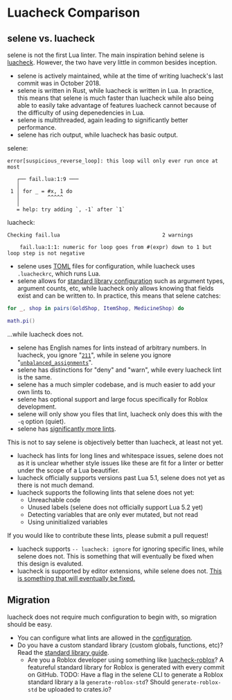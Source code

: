 # Luacheck Comparison

## selene vs. luacheck
selene is not the first Lua linter. The main inspiration behind selene is [luacheck](https://luacheck.readthedocs.io/en/stable/). However, the two have very little in common besides inception.

- selene is actively maintained, while at the time of writing luacheck's last commit was in October 2018.
- selene is written in Rust, while luacheck is written in Lua. In practice, this means that selene is much faster than luacheck while also being able to easily take advantage of features luacheck cannot because of the difficulty of using depenedencies in Lua.
- selene is multithreaded, again leading to significantly better performance.
- selene has rich output, while luacheck has basic output.

selene:

```
error[suspicious_reverse_loop]: this loop will only ever run once at most

   ┌── fail.lua:1:9 ───
   │
 1 │ for _ = #x, 1 do
   │         ^^^^^
   │
   = help: try adding `, -1` after `1`
```

luacheck:

```
Checking fail.lua                                 2 warnings

    fail.lua:1:1: numeric for loop goes from #(expr) down to 1 but loop step is not negative
```

- selene uses [TOML](https://github.com/toml-lang/toml) files for configuration, while luacheck uses `.luacheckrc`, which runs Lua.
- selene allows for [standard library configuration](./cli/std.md) such as argument types, argument counts, etc, while luacheck only allows knowing that fields exist and can be written to. In practice, this means that selene catches:

```lua
for _, shop in pairs(GoldShop, ItemShop, MedicineShop) do

math.pi()
```

...while luacheck does not.
- selene has English names for lints instead of arbitrary numbers. In luacheck, you ignore "[`211`](https://luacheck.readthedocs.io/en/stable/warnings.html#unbalanced-assignments)", while in selene you ignore "[`unbalanced_assignments`](./lints/unbalanced_assignments.md)".
- selene has distinctions for "deny" and "warn", while every luacheck lint is the same.
- selene has a much simpler codebase, and is much easier to add your own lints to.
- selene has optional support and large focus specifically for Roblox development.
- selene will only show you files that lint, luacheck only does this with the `-q` option (quiet).
- selene has [significantly more lints](./lints/index.md).

This is not to say selene is objectively better than luacheck, at least not yet.
- luacheck has lints for long lines and whitespace issues, selene does not as it is unclear whether style issues like these are fit for a linter or better under the scope of a Lua beautifier.
- luacheck officially supports versions past Lua 5.1, selene does not yet as there is not much demand.
- luacheck supports the following lints that selene does not yet:
  - Unreachable code
  - Unused labels (selene does not officially support Lua 5.2 yet)
  - Detecting variables that are only ever mutated, but not read
  - Using uninitialized variables

If you would like to contribute these lints, please submit a pull request!
- luacheck supports `-- luacheck: ignore` for ignoring specific lines, while selene does not. This is something that will eventually be fixed when this design is evaluted.
- luacheck is supported by editor extensions, while selene does not. [This is something that will eventually be fixed.](https://github.com/Kampfkarren/selene/issues/22)

## Migration
luacheck does not require much configuration to begin with, so migration should be easy.

- You can configure what lints are allowed in the [configuration](./cli/configuration.md#changing-the-severity-of-lints).
- Do you have a custom standard library (custom globals, functions, etc)? Read the [standard library guide](./cli/std.md).
  - Are you a Roblox developer using something like [luacheck-roblox](https://github.com/Quenty/luacheck-roblox/)? A featureful standard library for Roblox is generated with every commit on GitHub. TODO: Have a flag in the selene CLI to generate a Roblox standard library a la `generate-roblox-std`? Should `generate-roblox-std` be uploaded to crates.io?

